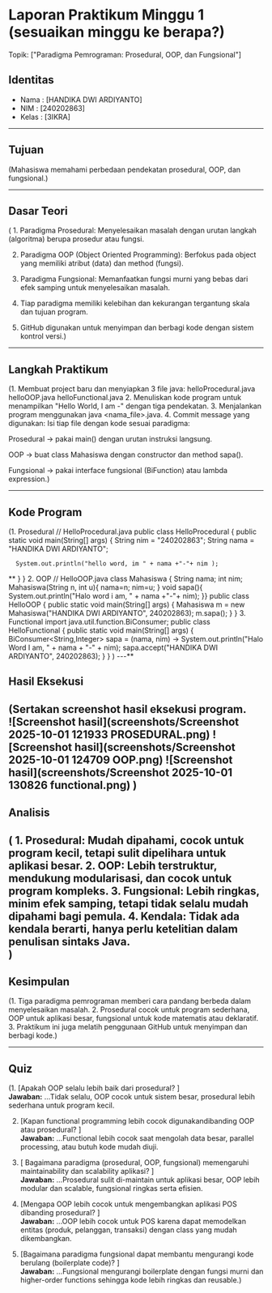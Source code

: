 # Laporan Praktikum Minggu 1 (sesuaikan minggu ke berapa?)
Topik: ["Paradigma Pemrograman: Prosedural, OOP, dan Fungsional"]

## Identitas
- Nama  : [HANDIKA DWI ARDIYANTO]
- NIM   : [240202863]
- Kelas : [3IKRA]

---

## Tujuan
(Mahasiswa memahami perbedaan pendekatan prosedural, OOP, dan fungsional.)

---

## Dasar Teori
( 1. Paradigma Prosedural: Menyelesaikan masalah dengan urutan langkah (algoritma) berupa prosedur atau fungsi.

2. Paradigma OOP (Object Oriented Programming): Berfokus pada object yang memiliki atribut (data) dan method (fungsi).

3. Paradigma Fungsional: Memanfaatkan fungsi murni yang bebas dari efek samping untuk menyelesaikan masalah.

4. Tiap paradigma memiliki kelebihan dan kekurangan tergantung skala dan tujuan program.

5. GitHub digunakan untuk menyimpan dan berbagi kode dengan sistem kontrol versi.)

---

## Langkah Praktikum
(1. Membuat project baru dan menyiapkan 3 file java:
      helloProcedural.java
      helloOOP.java
      helloFunctional.java
2. Menuliskan kode program untuk menampilkan "Hello World, I am <nama>-<nim>" dengan tiga pendekatan.
3. Menjalankan program menggunakan java <nama_file>.java.
4. Commit message yang digunakan:
Isi tiap file dengan kode sesuai paradigma:

Prosedural → pakai main() dengan urutan instruksi langsung.

OOP → buat class Mahasiswa dengan constructor dan method sapa().

Fungsional → pakai interface fungsional (BiFunction) atau lambda expression.)

---

## Kode Program
(1. Prosedural
// HelloProcedural.java
public class HelloProcedural {
   public static void main(String[] args) {
      String nim = "240202863";
      String nama = "HANDIKA DWI ARDIYANTO";

      System.out.println("hello word, im " + nama +"-"+ nim );
  ** }
}
2. OOP
// HelloOOP.java
class Mahasiswa {
 String nama; int nim;
 Mahasiswa(String n, int u){ nama=n; nim=u; } void sapa(){ System.out.println("Halo word i am, " + nama +"-"+ nim); }}
public class HelloOOP {
 public static void main(String[] args) {
 Mahasiswa m = new Mahasiswa("HANDIKA DWI ARDIYANTO", 240202863);
 m.sapa();
 }
}
3. Functional
import java.util.function.BiConsumer;
public class HelloFunctional {
 public static void main(String[] args) { BiConsumer<String,Integer> sapa =
 (nama, nim) -> System.out.println("Halo Word I am, " + nama + "-" + nim);
 sapa.accept("HANDIKA DWI ARDIYANTO", 240202863);
 }
}
)
---**

## Hasil Eksekusi
(Sertakan screenshot hasil eksekusi program.  
![Screenshot hasil](screenshots/Screenshot 2025-10-01 121933 PROSEDURAL.png)
![Screenshot hasil](screenshots/Screenshot 2025-10-01 124709 OOP.png)
![Screenshot hasil](screenshots/Screenshot 2025-10-01 130826 functional.png)
)
---

## Analisis
( 1. Prosedural: Mudah dipahami, cocok untuk program kecil, tetapi sulit dipelihara untuk aplikasi besar.
   2. OOP: Lebih terstruktur, mendukung modularisasi, dan cocok untuk program kompleks.
   3. Fungsional: Lebih ringkas, minim efek samping, tetapi tidak selalu mudah dipahami    bagi pemula.
   4. Kendala: Tidak ada kendala berarti, hanya perlu ketelitian dalam penulisan sintaks Java.  
)
---

## Kesimpulan
(1. Tiga paradigma pemrograman memberi cara pandang berbeda dalam menyelesaikan masalah.
   2. Prosedural cocok untuk program sederhana, OOP untuk aplikasi besar, fungsional untuk kode matematis atau deklaratif.
   3. Praktikum ini juga melatih penggunaan GitHub untuk menyimpan dan berbagi kode.)

---

## Quiz
(1. [Apakah OOP selalu lebih baik dari prosedural? ]  
   **Jawaban:** …Tidak selalu, OOP cocok untuk sistem besar, prosedural lebih sederhana untuk program kecil.  

2. [Kapan functional programming lebih cocok digunakandibanding OOP atau prosedural? ]  
   **Jawaban:** …Functional lebih cocok saat mengolah data besar, parallel processing, atau butuh kode mudah diuji.

3. [ Bagaimana paradigma (prosedural, OOP, fungsional)
memengaruhi maintainability dan scalability aplikasi? ]  
   **Jawaban:** …Prosedural sulit di-maintain untuk aplikasi besar, OOP lebih modular dan scalable, fungsional ringkas serta efisien.

4. [Mengapa OOP lebih cocok untuk mengembangkan
aplikasi POS dibanding prosedural? ]  
   **Jawaban:** …OOP lebih cocok untuk POS karena dapat memodelkan entitas (produk, pelanggan, transaksi) dengan class yang mudah dikembangkan. 

5. [Bagaimana paradigma fungsional dapat membantu
mengurangi kode berulang (boilerplate code)? ]  
   **Jawaban:** …Fungsional mengurangi boilerplate dengan fungsi murni dan higher-order functions sehingga kode lebih ringkas dan reusable.)
